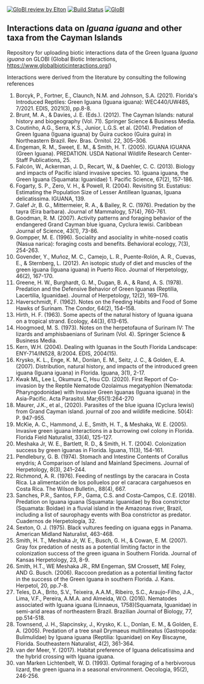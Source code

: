 [![GloBI review by Elton](https://github.com/qgroom/iguana/actions/workflows/review.yml/badge.svg)](https://github.com/qgroom/iguana/actions) [![Build Status](https://app.travis-ci.com/qgroom/iguana.svg)](https://app.travis-ci.com/qgroom/iguana) [![GloBI](https://api.globalbioticinteractions.org/interaction.svg?accordingTo=globi:qgroom/iguana)](https://globalbioticinteractions.org/?accordingTo=globi:qgroom/iguana) 


## Interactions data on *Iguana iguana* and other taxa from the Cayman Islands

Repository for uploading biotic interactions data of the Green Iguana *Iguana iguana* on GLOBI (Global Biotic Interactions, https://www.globalbioticinteractions.org/)

Interactions were derived from the literature by consulting the following references

1. Borcyk, P., Fortner, E., Claunch, N.M. and Johnson, S.A. (2021). Florida's Introduced Reptiles: Green Iguana (Iguana iguana): WEC440/UW485, 7/2021. EDIS, 2021(3), pp.8-8.
2. Brunt, M. A., & Davies, J. E. (Eds.). (2012). The Cayman Islands: natural history and biogeography (Vol. 71). Springer Science & Business Media.
3. Coutinho, A.G., Serra, K.S., Junior, L.G.S. et al. (2014). Predation of Green Iguana (Iguana iguana) by Guira cuckoo (Guira guira) in Northeastern Brazil. Rev. Bras. Ornitol. 22, 305–306.
4. Engeman, R. M., Sweet, E. M., & Smith, H. T. (2005). IGUANA IGUANA (Green Iguana). PREDATION. USDA National Wildlife Research Center-Staff Publications, 25.
5. Falcón, W., Ackerman, J. D., Recart, W., & Daehler, C. C. (2013). Biology and impacts of Pacific island invasive species. 10. Iguana iguana, the Green Iguana (Squamata: Iguanidae) 1. Pacific Science, 67(2), 157-186.
6. Fogarty, S. P., Zero, V. H., & Powell, R. (2004). Revisiting St. Eustatius: Estimating the Population Size of Lesser Antillean Iguanas, Iguana delicatissima. IGUANA, 139.
7. Galef Jr, B. G., Mittermeier, R. A., & Bailey, R. C. (1976). Predation by the tayra (Eira barbara). Journal of Mammalogy, 57(4), 760-761.
8. Goodman, R. M. (2007). Activity patterns and foraging behavior of the endangered Grand Cayman blue iguana, Cyclura lewisi. Caribbean Journal of Science, 43(1), 73-86.
9. Gompper, M. E. (1996). Sociality and asociality in white-nosed coatis (Nasua narica): foraging costs and benefits. Behavioral ecology, 7(3), 254-263.
10. Govender, Y., Muñoz, M. C., Camejo, L. R., Puente-Rolón, A. R., Cuevas, E., & Sternberg, L. (2012). An isotopic study of diet and muscles of the green iguana (Iguana iguana) in Puerto Rico. Journal of Herpetology, 46(2), 167-170.
11. Greene, H. W., Burghardt, G. M., Dugan, B. A., & Rand, A. S. (1978). Predation and the Defensive Behavior of Green Iguanas (Reptilia, Lacertilia, Iguanidae). Journal of Herpetology, 12(2), 169–176.
12. Haverschmidt, F. (1962). Notes on the Feeding Habits and Food of Some Hawks of Surinam. The Condor, 64(2), 154–158.
13. Hirth, H. F. (1963). Some apects of the natural history of Iguana iguana on a tropical strand. Ecology, 44(3), 613-615.
14. Hoogmoed, M. S. (1973). Notes on the herpetofauna of Surinam IV: The lizards and amphisbaenians of Surinam (Vol. 4). Springer Science & Business Media.
15. Kern, W.H. (2004). Dealing with Iguanas in the South Florida Landscape: ENY-714/IN528, 8/2004. EDIS, 2004(15).
16. Krysko, K. L., Enge, K. M., Donlan, E. M., Seitz, J. C., & Golden, E. A. (2007). Distribution, natural history, and impacts of the introduced green iguana (Iguana iguana) in Florida. Iguana, 3(1), 2-17.
17. Kwak ML, Lee L, Okumura C, Hsu CD. (2020). First Report of Co-invasion by the Reptile Nematode Ozolaimus megatyphlon (Nematoda: Pharyngodonidae) with Invasive Green Iguanas (Iguana iguana) in the Asia-Pacific. Acta Parasitol. Mar;65(1):264-270
18. Maurer, J.K., et al., (2020). Parasites of the blue iguana (Cyclura lewisi) from Grand Cayman island. journal of zoo and wildlife medicine. 50(4): P. 947-955.
19. McKie, A. C., Hammond, J. E., Smith, H. T., & Meshaka, W. E. (2005). Invasive green iguana interactions in a burrowing owl colony in Florida. Florida Field Naturalist, 33(4), 125-127.
20. Meshaka Jr, W. E., Bartlett, R. D., & Smith, H. T. (2004). Colonization success by green iguanas in Florida. Iguana, 11(3), 154-161.
21. Pendlebury, G. B. (1974). Stomach and Intestine Contents of Corallus enydris; A Comparison of Island and Mainland Specimens. Journal of Herpetology, 8(3), 241–244.
22. Richmond, A. R. (1976). Feeding of nestlings by the caracara in Costa Rica. La alimentación de los polluelos por el caracara cargahuesos en Costa Rica. The Wilson Bulletin., 88(4), 667.
23. Sanches, P.R., Santos, F.P., Gama, C.S. and Costa-Campos, C.E. (2018). Predation on Iguana iguana (Squamata: Iguanidae) by Boa constrictor (Squamata: Boidae) in a fluvial island in the Amazonas river, Brazil, including a list of saurophagy events with Boa constrictor as predator. Cuadernos de Herpetología, 32.
24. Sexton, O. J. (1975). Black vultures feeding on iguana eggs in Panama. American Midland Naturalist, 463-468.
25. Smith, H. T., Meshaka Jr, W. E., Busch, G. H., & Cowan, E. M. (2007). Gray fox predation of nests as a potential limiting factor in the colonization success of the green iguana in Southern Florida. Journal of Kansas Herpetology, 23, 8-9.
26. Smith, H.T., WE Meshaka JR., RM Engeman, SM Crossett, ME Foley, AND G. Busch. (2006). Raccoon predation as a potential limiting factor in the success of the Green Iguana in southern Florida. J. Kans. Herpetol, 20, pp.7-8.
27. Teles, D.A., Brito, S.V., Teixeira, A.A.M., Ribeiro, S.C., Araujo-Filho, J.A., Lima, V.F., Pereira, A.M.A. and Almeida, W.O. (2016). Nematodes associated with Iguana iguana (Linnaeus, 1758)(Squamata, Iguanidae) in semi-arid areas of northeastern Brazil. Brazilian Journal of Biology, 77, pp.514-518.
28. Townsend, J. H., Slapcinsky, J., Krysko, K. L., Donlan, E. M., & Golden, E. A. (2005). Predation of a tree snail Drymaeus multilineatus (Gastropoda: Bulimulidae) by Iguana iguana (Reptilia: Iguanidae) on Key Biscayne, Florida. Southeastern Naturalist, 4(2), 361-364.
29. van der Meer, Y. (2017). Habitat preference of Iguana delicatissima and the hybrid crossing with Iguana iguana.
30. van Marken Lichtenbelt, W. D. (1993). Optimal foraging of a herbivorous lizard, the green iguana in a seasonal environment. Oecologia, 95(2), 246-256.
